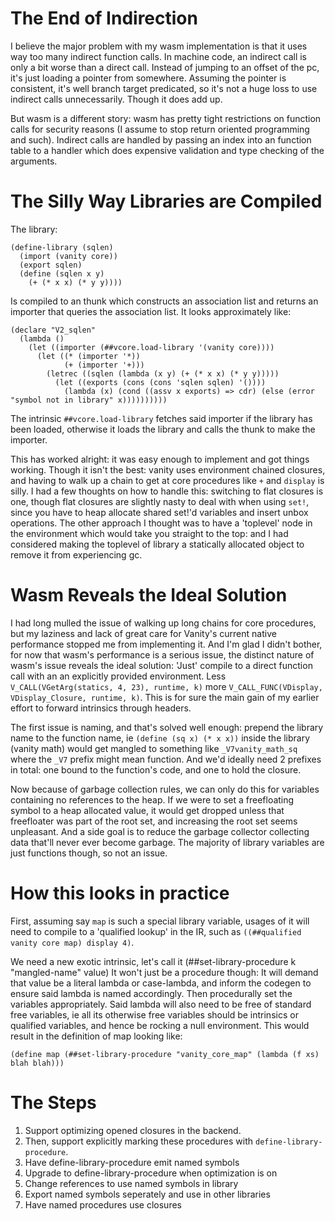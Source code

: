 # The End of Indirection

I believe the major problem with my wasm implementation is that it uses way too many indirect function calls. In machine code, an indirect call is only a bit worse than a direct call. Instead of jumping to an offset of the pc, it's just loading a pointer from somewhere. Assuming the pointer is consistent, it's well branch target predicated, so it's not a huge loss to use indirect calls unnecessarily. Though it does add up.

But wasm is a different story: wasm has pretty tight restrictions on function calls for security reasons (I assume to stop return oriented programming and such). Indirect calls are handled by passing an index into an function table to a handler which does expensive validation and type checking of the arguments.

# The Silly Way Libraries are Compiled

The library:

```
(define-library (sqlen)
  (import (vanity core))
  (export sqlen)
  (define (sqlen x y)
    (+ (* x x) (* y y))))
```

Is compiled to an thunk which constructs an association list and returns an importer that queries the association list. It looks approximately like:

```
(declare "V2_sqlen"
  (lambda ()
    (let ((importer (##vcore.load-library '(vanity core))))
      (let ((* (importer '*))
            (+ (importer '+)))
        (letrec ((sqlen (lambda (x y) (+ (* x x) (* y y)))))
          (let ((exports (cons (cons 'sqlen sqlen) '())))
            (lambda (x) (cond ((assv x exports) => cdr) (else (error "symbol not in library" x))))))))))
```

The intrinsic `##vcore.load-library` fetches said importer if the library has been loaded, otherwise it loads the library and calls the thunk to make the importer.

This has worked alright: it was easy enough to implement and got things working. Though it isn't the best: vanity uses environment chained closures, and having to walk up a chain to get at core procedures like `+` and `display` is silly. I had a few thoughts on how to handle this: switching to flat closures is one, though flat closures are slightly nasty to deal with when using `set!`, since you have to heap allocate shared set!'d variables and insert unbox operations. The other approach I thought was to have a 'toplevel' node in the environment which would take you straight to the top: and I had considered making the toplevel of library a statically allocated object to remove it from experiencing gc.

# Wasm Reveals the Ideal Solution

I had long mulled the issue of walking up long chains for core procedures, but my laziness and lack of great care for Vanity's current native performance stopped me from implementing it. And I'm glad I didn't bother, for now that wasm's performance is a serious issue, the distinct nature of wasm's issue reveals the ideal solution: 'Just' compile to a direct function call with an an explicitly provided environment. Less `V_CALL(VGetArg(statics, 4, 23), runtime, k)` more `V_CALL_FUNC(VDisplay, VDisplay_Closure, runtime, k)`. This is for sure the main gain of my earlier effort to forward intrinsics through headers.

The first issue is naming, and that's solved well enough: prepend the library name to the function name, ie `(define (sq x) (* x x))` inside the library (vanity math) would get mangled to something like `_V7vanity_math_sq` where the `_V7` prefix might mean function. And we'd ideally need 2 prefixes in total: one bound to the function's code, and one to hold the closure.

Now because of garbage collection rules, we can only do this for variables containing no references to the heap. If we were to set a freefloating symbol to a heap allocated value, it would get dropped unless that freefloater was part of the root set, and increasing the root set seems unpleasant. And a side goal is to reduce the garbage collector collecting data that'll never ever become garbage. The majority of library variables are just functions though, so not an issue.

# How this looks in practice

First, assuming say `map` is such a special library variable, usages of it will need to compile to a 'qualified lookup' in the IR, such as `((##qualified vanity core map) display 4)`.

We need a new exotic intrinsic, let's call it (##set-library-procedure k "mangled-name" value) It won't just be a procedure though: It will demand that value be a literal lambda or case-lambda, and inform the codegen to ensure said lambda is named accordingly. Then procedurally set the variables appropriately. Said lambda will also need to be free of standard free variables, ie all its otherwise free variables should be intrinsics or qualified variables, and hence be rocking a null environment. This would result in the definition of map looking like:

```
(define map (##set-library-procedure "vanity_core_map" (lambda (f xs) blah blah)))
```

# The Steps

1. Support optimizing opened closures in the backend.
2. Then, support explicitly marking these procedures with `define-library-procedure`.
3. Have define-library-procedure emit named symbols
4. Upgrade to define-library-procedure when optimization is on
5. Change references to use named symbols in library
6. Export named symbols seperately and use in other libraries
7. Have named procedures use closures
